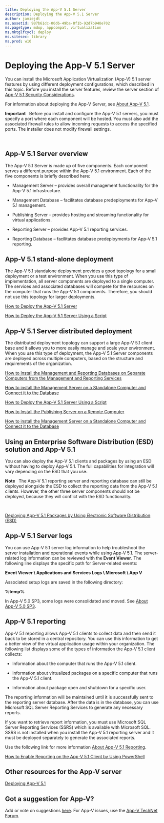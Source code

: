 ```yaml
---
title: Deploying the App-V 5.1 Server
description: Deploying the App-V 5.1 Server
author: jamiejdt
ms.assetid: 987b61dc-00d6-49ba-8f1b-92d7b948e702
ms.pagetype: mdop, appcompat, virtualization
ms.mktglfcycl: deploy
ms.sitesec: library
ms.prod: w10
---
```



# Deploying the App-V 5.1 Server


You can install the Microsoft Application Virtualization (App-V) 5.1 server features by using different deployment configurations, which described in this topic. Before you install the server features, review the server section of [App-V 5.1 Security Considerations](app-v-51-security-considerations.md).

For information about deploying the App-V Server, see [About App-V 5.1](about-app-v-51.md#bkmk-migrate-to-51).

**Important**  
Before you install and configure the App-V 5.1 servers, you must specify a port where each component will be hosted. You must also add the associated firewall rules to allow incoming requests to access the specified ports. The installer does not modify firewall settings.

 

## <a href="" id="---------app-v-5-1-server-overview"></a> App-V 5.1 Server overview


The App-V 5.1 Server is made up of five components. Each component serves a different purpose within the App-V 5.1 environment. Each of the five components is briefly described here:

-   Management Server – provides overall management functionality for the App-V 5.1 infrastructure.

-   Management Database – facilitates database predeployments for App-V 5.1 management.

-   Publishing Server – provides hosting and streaming functionality for virtual applications.

-   Reporting Server – provides App-V 5.1 reporting services.

-   Reporting Database – facilitates database predeployments for App-V 5.1 reporting.

## <a href="" id="---------app-v-5-1-stand-alone-deployment"></a> App-V 5.1 stand-alone deployment


The App-V 5.1 standalone deployment provides a good topology for a small deployment or a test environment. When you use this type of implementation, all server components are deployed to a single computer. The services and associated databases will compete for the resources on the computer that runs the App-V 5.1 components. Therefore, you should not use this topology for larger deployments.

[How to Deploy the App-V 5.1 Server](how-to-deploy-the-app-v-51-server.md)

[How to Deploy the App-V 5.1 Server Using a Script](how-to-deploy-the-app-v-51-server-using-a-script.md)

## <a href="" id="---------app-v-5-1-server-distributed-deployment"></a> App-V 5.1 Server distributed deployment


The distributed deployment topology can support a large App-V 5.1 client base and it allows you to more easily manage and scale your environment. When you use this type of deployment, the App-V 5.1 Server components are deployed across multiple computers, based on the structure and requirements of the organization.

[How to Install the Management and Reporting Databases on Separate Computers from the Management and Reporting Services](how-to-install-the-management-and-reporting-databases-on-separate-computers-from-the-management-and-reporting-services51.md)

[How to install the Management Server on a Standalone Computer and Connect it to the Database](how-to-install-the-management-server-on-a-standalone-computer-and-connect-it-to-the-database51.md)

[How to Deploy the App-V 5.1 Server Using a Script](how-to-deploy-the-app-v-51-server-using-a-script.md)

[How to Install the Publishing Server on a Remote Computer](how-to-install-the-publishing-server-on-a-remote-computer51.md)

[How to install the Management Server on a Standalone Computer and Connect it to the Database](how-to-install-the-management-server-on-a-standalone-computer-and-connect-it-to-the-database51.md)

## Using an Enterprise Software Distribution (ESD) solution and App-V 5.1


You can also deploy the App-V 5.1 clients and packages by using an ESD without having to deploy App-V 5.1. The full capabilities for integration will vary depending on the ESD that you use.

**Note**  
The App-V 5.1 reporting server and reporting database can still be deployed alongside the ESD to collect the reporting data from the App-V 5.1 clients. However, the other three server components should not be deployed, because they will conflict with the ESD functionality.

 

[Deploying App-V 5.1 Packages by Using Electronic Software Distribution (ESD)](deploying-app-v-51-packages-by-using-electronic-software-distribution--esd-.md)

## <a href="" id="---------app-v-5-1-server-logs"></a> App-V 5.1 Server logs


You can use App-V 5.1 server log information to help troubleshoot the server installation and operational events while using App-V 5.1. The server-related log information can be reviewed with the **Event Viewer**. The following line displays the specific path for Server-related events:

**Event Viewer \\ Applications and Services Logs \\ Microsoft \\ App V**

Associated setup logs are saved in the following directory:

**%temp%**

In App-V 5.0 SP3, some logs were consolidated and moved. See [About App-V 5.0 SP3](about-app-v-50-sp3.md#bkmk-event-logs-moved).

## <a href="" id="---------app-v-5-1-reporting"></a> App-V 5.1 reporting


App-V 5.1 reporting allows App-V 5.1 clients to collect data and then send it back to be stored in a central repository. You can use this information to get a better view of the virtual application usage within your organization. The following list displays some of the types of information the App-V 5.1 client collects:

-   Information about the computer that runs the App-V 5.1 client.

-   Information about virtualized packages on a specific computer that runs the App-V 5.1 client.

-   Information about package open and shutdown for a specific user.

The reporting information will be maintained until it is successfully sent to the reporting server database. After the data is in the database, you can use Microsoft SQL Server Reporting Services to generate any necessary reports.

If you want to retrieve report information, you must use Microsoft SQL Server Reporting Services (SSRS) which is available with Microsoft SQL. SSRS is not installed when you install the App-V 5.1 reporting server and it must be deployed separately to generate the associated reports.

Use the following link for more information [About App-V 5.1 Reporting](about-app-v-51-reporting.md).

[How to Enable Reporting on the App-V 5.1 Client by Using PowerShell](how-to-enable-reporting-on-the-app-v-51-client-by-using-powershell.md)

## Other resources for the App-V server


[Deploying App-V 5.1](deploying-app-v-51.md)

## Got a suggestion for App-V?


Add or vote on suggestions [here](http://appv.uservoice.com/forums/280448-microsoft-application-virtualization). For App-V issues, use the [App-V TechNet Forum](https://social.technet.microsoft.com/Forums/home?forum=mdopappv).

 

 





